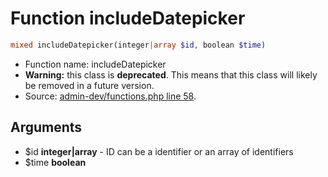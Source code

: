 Function includeDatepicker
===========================





```php
mixed includeDatepicker(integer|array $id, boolean $time)
```

* Function name: includeDatepicker
* **Warning:** this class is **deprecated**. This means that this class will likely be removed in a future version.
* Source: [admin-dev/functions.php line 58](https://github.com/PrestaShop/PrestaShop/blob/1.6.1.3/admin-dev/functions.php#L58).

Arguments
---------

* $id **integer|array** - ID can be a identifier or an array of identifiers
* $time **boolean**

